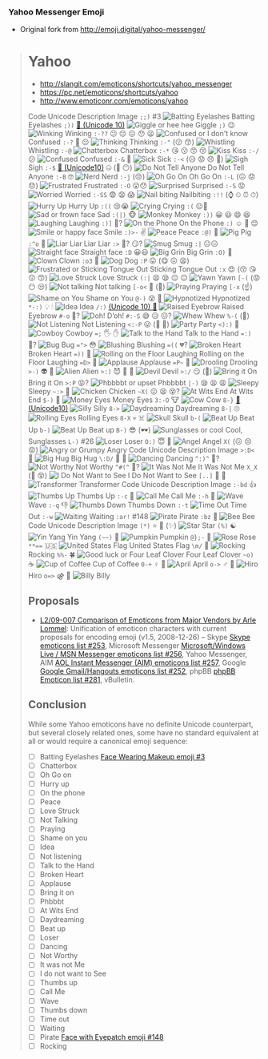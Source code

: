 ### Yahoo Messenger Emoji

- Original fork from http://emoji.digital/yahoo-messenger/

> # Yahoo
> * http://slangit.com/emoticons/shortcuts/yahoo_messenger
> * https://pc.net/emoticons/shortcuts/yahoo
> * http://www.emoticonr.com/emoticons/yahoo
> 
> Code	Unicode	Description	Image
> `;;)`	#3	![Batting Eyelashes](https://camo.githubusercontent.com/566afe716cfe32b585f6a394560a3cfd36e5a3734cebf21e32c348bfa3450ca5/687474703a2f2f7777772e656d6f7469636f6e722e636f6d2f64657369676e2f7961686f6f2f62617474696e672d6579656c61736865732e676966)	Batting Eyelashes
> `;))`	[🤭 (Unicode 10)](http://emojipedia.org/smiling-face-with-smiling-eyes-and-hand-covering-mouth/)	![Giggle or hee hee](https://camo.githubusercontent.com/a66a6fd65c1e36c777904f4f057f1a4dd65c20b8f69c662170979da0eb72d096/687474703a2f2f7777772e656d6f7469636f6e722e636f6d2f64657369676e2f7961686f6f2f676967676c652d6f722d6865652d6865652e676966)	Giggle
> `;)`	😉	![Winking](https://camo.githubusercontent.com/2c520df7fe1cdcaea78eced1774a1feb01e817c620738318ac4739e680a9cf0b/687474703a2f2f7777772e656d6f7469636f6e722e636f6d2f64657369676e2f7961686f6f2f77696e6b696e672e676966)	Winking
> `:-??`	😕 😔 😖 😯 😦	![Confused or I don't know](https://camo.githubusercontent.com/e54b9416c82d62bf1e32dbd590398d578ef4cbefaf1fefe00994561a315cceb0/687474703a2f2f7777772e656d6f7469636f6e722e636f6d2f64657369676e2f7961686f6f2f636f6e66757365642d6f722d692d646f6e27742d6b6e6f772e676966)	Confused
> `:-?`	🤔 😔	![Thinking](https://camo.githubusercontent.com/3cbbbb73d609b0e7d37d50177a39f63341e893c8346fb6234b7d297268aa9b43/687474703a2f2f7777772e656d6f7469636f6e722e636f6d2f64657369676e2f7961686f6f2f7468696e6b696e672e676966)	Thinking
> `:-"`	(😗 😙)	![Whistling](https://camo.githubusercontent.com/494c8ef78547d9ab9fc026dd8d5febaf6b2ecfa33fa8f2502d714475ff73e829/687474703a2f2f7777772e656d6f7469636f6e722e636f6d2f64657369676e2f7961686f6f2f77686973746c696e672e676966)	Whistling
> `:-@`		![Chatterbox](https://camo.githubusercontent.com/bf78dec567bd17e95c98844e5538df9eeb48ebfc07763a352aa530d1a23233ad/687474703a2f2f7777772e656d6f7469636f6e722e636f6d2f64657369676e2f7961686f6f2f63686174746572626f782e676966)	Chatterbox
> `:-*`	😘 😗 😙 😚	![Kiss](https://camo.githubusercontent.com/1a135d6644cd47740009a609152e889673a7c35911fc5936bd2a62fc16bd6391/687474703a2f2f7777772e656d6f7469636f6e722e636f6d2f64657369676e2f7961686f6f2f6b6973732e676966)	Kiss
> `:-/`	😕	![Confused](https://camo.githubusercontent.com/7ef639922d786d4cf2cd47c2090fe3c14b54571392f33ecdc2e8d84475d97e11/687474703a2f2f7777772e656d6f7469636f6e722e636f6d2f64657369676e2f7961686f6f2f636f6e66757365642e676966)	Confused
> `:-&`	🤢	![Sick](https://camo.githubusercontent.com/f16c143d23ceb771780997ba2c9ce31deb6a1ded63fa5b4a92f1daed0e9e4652/687474703a2f2f7777772e656d6f7469636f6e722e636f6d2f64657369676e2f7961686f6f2f7369636b2e676966)	Sick
> `:-<`	(😥 😟 😞 😤)	![Sigh](https://camo.githubusercontent.com/9eb6ad26041df650faeea088708108b7698b01339ab7aae8128c96a1601484c1/687474703a2f2f7777772e656d6f7469636f6e722e636f6d2f64657369676e2f7961686f6f2f736967682e676966)	Sigh
> `:-$`	[🤫 (Unicode10)](http://emojipedia.org/face-with-finger-covering-closed-lips/) 🤐 (🙊 😶)	![Do Not Tell Anyone](https://camo.githubusercontent.com/ac0c75afb4bc877f3fa63e51014b587c2d43a4b78b17a02461e2eadecac9111c/687474703a2f2f7777772e656d6f7469636f6e722e636f6d2f64657369676e2f7961686f6f2f646f2d6e6f742d74656c6c2d616e796f6e652e676966)	Do Not Tell Anyone
> `:-B`	🤓	![Nerd](https://camo.githubusercontent.com/ef31e0c827dfb113749f199fb180cee7b26634a10695a74b7fde2c0ae6605567/687474703a2f2f7777772e656d6f7469636f6e722e636f6d2f64657369676e2f7961686f6f2f6e6572642e676966)	Nerd
> `:-j`	(😒)	![Oh Go On](https://camo.githubusercontent.com/50a56c9dfecd5e0ff886ce386a0d4bdb7120c786acb4df3bf645aa2a1f512672/687474703a2f2f7777772e656d6f7469636f6e722e636f6d2f64657369676e2f7961686f6f2f6f682d676f2d6f6e2e676966)	Oh Go On
> `:-L`	(😖 😟 😞)	![Frustrated](https://camo.githubusercontent.com/2bb9b344fd9b6206344767c8d1dcf558b917445acd3641e40856948a6e8fac46/687474703a2f2f7777772e656d6f7469636f6e722e636f6d2f64657369676e2f7961686f6f2f667275737472617465642e676966)	Frustrated
> `:-O`	😮😯	![Surprised](https://camo.githubusercontent.com/024b9c86bbd271611d55af0f10d7eabeaf2ee66ee1e0fbf7d2377f906afc5f02/687474703a2f2f7777772e656d6f7469636f6e722e636f6d2f64657369676e2f7961686f6f2f7375727072697365642e676966)	Surprised
> `:-S`	😟	![Worried](https://camo.githubusercontent.com/a4508347a481d659ba2fea84455dfc33f8f6966d576b5406b1a1ee9b6ebda319/687474703a2f2f7777772e656d6f7469636f6e722e636f6d2f64657369676e2f7961686f6f2f776f72726965642e676966)	Worried
> `:-SS`	😨 😧 😱	![Nail biting](https://camo.githubusercontent.com/7c17f61746a1d4e27ccc2f3b79d5184770b0ca5e92b2e6b60d19f8eb783a19f4/687474703a2f2f7777772e656d6f7469636f6e722e636f6d2f64657369676e2f7961686f6f2f6e61696c2d626974696e672e676966)	Nailbiting
> `:!!`	(⌚️ ⏲ ⏰ ⏱)	![Hurry Up](https://camo.githubusercontent.com/50021fd800ec5283d90612cc816984c4153caa4f28ac91deecb0b6dc8159b16f/687474703a2f2f7777772e656d6f7469636f6e722e636f6d2f64657369676e2f7961686f6f2f68757272792d75702e676966)	Hurry Up
> `:((`	😢😭	![Crying](https://camo.githubusercontent.com/8edcccbb837300362bad253b1849f01af4c7ba6f4cb81ec1806d9dd2153b8736/687474703a2f2f7777772e656d6f7469636f6e722e636f6d2f64657369676e2f7961686f6f2f637279696e672e676966)	Crying
> `:(`	☹️🙁	![Sad or frown face](https://camo.githubusercontent.com/adbf72d80fc9480cf0d33f4074f4208371fd0587fea4137758332c1cce8288a4/687474703a2f2f7777772e656d6f7469636f6e722e636f6d2f64657369676e2f7961686f6f2f7361642d6f722d66726f776e2d666163652e676966)	Sad
> `:(|)`	🐵	![Monkey](https://camo.githubusercontent.com/2aeadaa2e1a3ee7ce3eeb17ff57e180e5745db9214d054eaeebbfd21795f32ba/687474703a2f2f7777772e656d6f7469636f6e722e636f6d2f64657369676e2f7961686f6f2f6d6f6e6b65792e676966)	Monkey
> `:))`	😀 😃 😄 😆	![Laughing](https://camo.githubusercontent.com/2ed194aad48521e1dfdf7aab2222db58bf3085ae95a79590849814bd5060eaa4/687474703a2f2f7777772e656d6f7469636f6e722e636f6d2f64657369676e2f7961686f6f2f6c61756768696e672e676966)	Laughing
> `:)]`	🤙?	![On the Phone](https://camo.githubusercontent.com/e5cd898a83302076151012784ebc9ede0e4f5c2f692f79c227ae31476dc08a6c/687474703a2f2f7777772e656d6f7469636f6e722e636f6d2f64657369676e2f7961686f6f2f6f6e2d7468652d70686f6e652e676966)	On the Phone
> `:)`	☺️ 🙂 😊	![Smile or happy face](https://camo.githubusercontent.com/5cb4101c33b796b4d897e7424e154b6c4ebbb51d0a151aa5a1086d0c47c22f9c/687474703a2f2f7777772e656d6f7469636f6e722e636f6d2f64657369676e2f7961686f6f2f736d696c652d6f722d68617070792d666163652e676966)	Smile
> `:)>-`	✌️	![Peace](https://camo.githubusercontent.com/2647621425f503a8a7f51746fcf70f4d6634d155fcd1060f4b37ecaa4a78351b/687474703a2f2f7777772e656d6f7469636f6e722e636f6d2f64657369676e2f7961686f6f2f70656163652e676966)	Peace
> `:@)`	🐷	![Pig](https://camo.githubusercontent.com/d772d5437d6558bf801b4b746c148c4d8f44c3a50ace5fc788b0b3980419d4f3/687474703a2f2f7777772e656d6f7469636f6e722e636f6d2f64657369676e2f7961686f6f2f7069672e676966)	Pig
> `:^o`	🤥	![Liar Liar](https://camo.githubusercontent.com/c01f69496d170cc9f392e2ec62220fe30edb0819d0e1cc0bb17a4af5ef244579/687474703a2f2f7777772e656d6f7469636f6e722e636f6d2f64657369676e2f7961686f6f2f6c6961722d6c6961722e676966)	Liar Liar
> `:>`	😤? 😏?	![Smug](https://camo.githubusercontent.com/22a93298f0bb9782d1a39f02acb7f98e76a341dc571c4a17428bdc2559e3a2f1/687474703a2f2f7777772e656d6f7469636f6e722e636f6d2f64657369676e2f7961686f6f2f736d75672e676966)	Smug
> `:|`	😐😑	![Straight face](https://camo.githubusercontent.com/fe14ec04f4254519b227b0a932b0b45c5bd56e865cfa416db67fd7e545224586/687474703a2f2f7777772e656d6f7469636f6e722e636f6d2f64657369676e2f7961686f6f2f73747261696768742d666163652e676966)	Straight face
> `:D`	😀😃	![Big Grin](https://camo.githubusercontent.com/a143650d8366f32567675ae1aafb80281b6d6967463149d0bc7cbcc24ea1b6c9/687474703a2f2f7777772e656d6f7469636f6e722e636f6d2f64657369676e2f7961686f6f2f6269672d6772696e2e676966)	Big Grin
> `:O)`	🤡	![Clown](https://camo.githubusercontent.com/8ec0ccfe71138f08b68cdbf609a6ade3c18d33dd4a735347ae7842437133d472/687474703a2f2f7777772e656d6f7469636f6e722e636f6d2f64657369676e2f7961686f6f2f636c6f776e2e676966)	Clown
> `:o3`	🐶	![Dog](https://camo.githubusercontent.com/ad8a4467153041f9f9e1e0865057dbde3b8c29c9c073b3858e860c81d7ae8a19/687474703a2f2f7777772e656d6f7469636f6e722e636f6d2f64657369676e2f7961686f6f2f646f672e676966)	Dog
> `:P`	😛 (😋 😖 😫)	![Frustrated or Sticking Tongue Out](https://camo.githubusercontent.com/f28302f6a29271276a69ea45f020fbc8b3898e0679a431320cd8e7bae0a35975/687474703a2f2f7777772e656d6f7469636f6e722e636f6d2f64657369676e2f7961686f6f2f667275737472617465642d6f722d737469636b696e672d746f6e6775652d6f75742e676966)	Sticking Tongue Out
> `:x`	😍 (😚 😘 😗 😙)	![Love Struck](https://camo.githubusercontent.com/3bed4258cf9923aea9b3e76b221be69b96a8572173dd2652207da685caec141a/687474703a2f2f7777772e656d6f7469636f6e722e636f6d2f64657369676e2f7961686f6f2f6c6f76652d73747275636b2e676966)	Love Struck
> `(:|`	😫 😪 😑 😐	![Yawn](https://camo.githubusercontent.com/27d2b43acabdcecea8ed39d2be3aadcfefc274f9aa6f838a8b6f503f5a0e6c3b/687474703a2f2f7777772e656d6f7469636f6e722e636f6d2f64657369676e2f7961686f6f2f7961776e2e676966)	Yawn
> `[-(`	(😡 😶 😒)	![Not talking](https://camo.githubusercontent.com/2b1ac603e3976ff004802fb7fd4d2b60ef3cccfbf3ef2d8cff7d3aea6d691df7/687474703a2f2f7777772e656d6f7469636f6e722e636f6d2f64657369676e2f7961686f6f2f6e6f742d74616c6b696e672e676966)	Not talking
> `[-o<`	🙏 (🙇)	![Praying](https://camo.githubusercontent.com/a834ae93cf5c5267b8b928d87cacf85eb6aa78511ab77686f38e3c53441d7264/687474703a2f2f7777772e656d6f7469636f6e722e636f6d2f64657369676e2f7961686f6f2f70726179696e672e676966)	Praying
> `[-x`	(☝️)	![Shame on You](https://camo.githubusercontent.com/43c4d6920f03bb9a9e0b67109a049610714a2cd255fb2356820b71177ab0d9d0/687474703a2f2f7777772e656d6f7469636f6e722e636f6d2f64657369676e2f7961686f6f2f7368616d652d6f6e2d796f752e676966)	Shame on You
> `@-)`	😵 💫	![Hypnotized](https://camo.githubusercontent.com/37b9deb4db98bc01d64671c197ee7398038ee5e1b37e2d072eca5c6d1bbcae6e/687474703a2f2f7777772e656d6f7469636f6e722e636f6d2f64657369676e2f7961686f6f2f6879706e6f74697a65642e676966)	Hypnotized
> `*-:)`	💡 🕯	![Idea](https://camo.githubusercontent.com/89aa937a6bd2d35195c1e5b2ab8827f8693217341a9652a2c9aceedf8100ba2d/687474703a2f2f7777772e656d6f7469636f6e722e636f6d2f64657369676e2f7961686f6f2f696465612e676966)	Idea
> `/:)`	[(Unicode 10) 🤨](http://emojipedia.org/face-with-one-eyebrow-raised/)	![Raised Eyebrow](https://camo.githubusercontent.com/3e92532b7b23e5fa93fc5860e9fcc8d68c3a53598a0381d699a211bb8e75e414/687474703a2f2f7777772e656d6f7469636f6e722e636f6d2f64657369676e2f7961686f6f2f7261697365642d65796562726f772e676966)	Raised Eyebrow
> `#-o`	🤦?	![Doh!](https://camo.githubusercontent.com/eff4d9975a3c397ea8779ec800c9c7636afbb7924451eb01e95c7c3fbbbc3d89/687474703a2f2f7777772e656d6f7469636f6e722e636f6d2f64657369676e2f7961686f6f2f646f68212e676966)	D’oh!
> `#:-S`	😅 😥 😖?	![Whew](https://camo.githubusercontent.com/63bd93641aa9d89bb5032cc6904fd5409dac180f997cec70e1e393358d3951c0/687474703a2f2f7777772e656d6f7469636f6e722e636f6d2f64657369676e2f7961686f6f2f776865772e676966)	Whew
> `%-(`	(🙉)	![Not Listening](https://camo.githubusercontent.com/a7311f95f1cd2163f6ca1b68b0416bdaa593a1a57ebdbb85e4fe98dee7f5ff1d/687474703a2f2f7777772e656d6f7469636f6e722e636f6d2f64657369676e2f7961686f6f2f6e6f742d6c697374656e696e672e676966)	Not Listening
> `<:-P`	😛 (🎉 🎊)	![Party](https://camo.githubusercontent.com/17f2a32a201e4602e3f3746372ff921626fd774b4ef781e7a3bc94b7661f6784/687474703a2f2f7777772e656d6f7469636f6e722e636f6d2f64657369676e2f7961686f6f2f70617274792e676966)	Party
> `<):)`	🤠	![Cowboy](https://camo.githubusercontent.com/562fb76dfb6ed215e53b767e7dfe1888288be4d720f95a4146c02b54fa7358d9/687474703a2f2f7777772e656d6f7469636f6e722e636f6d2f64657369676e2f7961686f6f2f636f77626f792e676966)	Cowboy
> `=;`	🖐 ✋	![Talk to the Hand](https://camo.githubusercontent.com/53e9f30a54b65c8751f99de5d719e53d297bfc9bd84391e67c551f1c05ce0dbd/687474703a2f2f7777772e656d6f7469636f6e722e636f6d2f64657369676e2f7961686f6f2f74616c6b2d746f2d7468652d68616e642e676966)	Talk to the Hand
> `=:)`	🐛?	![Bug](https://camo.githubusercontent.com/ee13083f782641ef86b92c9a4ddd7bb8a7edab4e43c23654bb6152cc253b5f02/687474703a2f2f7777772e656d6f7469636f6e722e636f6d2f64657369676e2f7961686f6f2f6275672e676966)	Bug
> `=">`	😳	![Blushing](https://camo.githubusercontent.com/19d8ff92b233adf97de3b8dcb80fe48d68a70c888071fdf996c371c57dbde044/687474703a2f2f7777772e656d6f7469636f6e722e636f6d2f64657369676e2f7961686f6f2f626c757368696e672e676966)	Blushing
> `=((`	💔?	![Broken Heart](https://camo.githubusercontent.com/ef6baa4b88c3207cf5809e7f9a714713afdfc337f4c7e23fead2b6b5df7b7aec/687474703a2f2f7777772e656d6f7469636f6e722e636f6d2f64657369676e2f7961686f6f2f62726f6b656e2d68656172742e676966)	Broken Heart
> `=))`	🤣	![Rolling on the Floor Laughing](https://camo.githubusercontent.com/2ac8d6af1c6405b42f4a5eee3188548cf8eb32a17e232d5dab5775a3db1064c9/687474703a2f2f7777772e656d6f7469636f6e722e636f6d2f64657369676e2f7961686f6f2f726f6c6c696e672d6f6e2d7468652d666c6f6f722d6c61756768696e672e676966)	Rolling on the Floor Laughing
> `=D>`	👏	![Applause](https://camo.githubusercontent.com/f4de79c30908c55c7ca4f9c87743de4b44c6820e650eb09d5a75c0a945ba41fa/687474703a2f2f7777772e656d6f7469636f6e722e636f6d2f64657369676e2f7961686f6f2f6170706c617573652e676966)	Applause
> `=P~`	🤤	![Drooling](https://camo.githubusercontent.com/6150ccccb62168b88dcf1f2f1697843a88fa3e190a75e5bb0266d37ba0137755/687474703a2f2f7777772e656d6f7469636f6e722e636f6d2f64657369676e2f7961686f6f2f64726f6f6c696e672e676966)	Drooling
> `>-)`	👽 👾	![Alien](https://camo.githubusercontent.com/a4f18cc83fb06bf0488e8b6dc3c0bdf1c210b51b9a384068d12ed830c6160789/687474703a2f2f7777772e656d6f7469636f6e722e636f6d2f64657369676e2f7961686f6f2f616c69656e2e676966)	Alien
> `>:)`	😈 👿 👹	![Devil](https://camo.githubusercontent.com/350bed06f13c41ede11c0b09dc33f71f2bc62340e65424ad7bbb89830f7e5686/687474703a2f2f7777772e656d6f7469636f6e722e636f6d2f64657369676e2f7961686f6f2f646576696c2e676966)	Devil
> `>:/`	😏 (🤚)	![Bring it On](https://camo.githubusercontent.com/58248eb237ce80261798f6385183f9c3764669ef46201cbddf2d95959b3f05fc/687474703a2f2f7777772e656d6f7469636f6e722e636f6d2f64657369676e2f7961686f6f2f6272696e672d69742d6f6e2e676966)	Bring it On
> `>:P`	😝?	![Phbbbbt or upset](https://camo.githubusercontent.com/c64d66f022b9c5ce34e37aa83e52a5ba239b0b755882beb09d3b11049a655eb7/687474703a2f2f7777772e656d6f7469636f6e722e636f6d2f64657369676e2f7961686f6f2f706862626262742d6f722d75707365742e676966)	Phbbbbt
> `|-)`	😪 😫 😩	![Sleepy](https://camo.githubusercontent.com/963e72cc80c7a62b09de0f53e587549709cce88f0faec72a0499543634005db8/687474703a2f2f7777772e656d6f7469636f6e722e636f6d2f64657369676e2f7961686f6f2f736c656570792e676966)	Sleepy
> `~:>`	🐔	![Chicken](https://camo.githubusercontent.com/1a8ecd8b38a94f2ad5c36395ebaef4274a14c921318661a3d1be22f651fb2865/687474703a2f2f7777772e656d6f7469636f6e722e636f6d2f64657369676e2f7961686f6f2f636869636b656e2e676966)	Chicken
> `~X(`	😖 😫 😵?	![At Wits End](https://camo.githubusercontent.com/37fc7db89ea162b2a03c058b6b5df0603596c60eb08bbdfc1d77d9bed8764000/687474703a2f2f7777772e656d6f7469636f6e722e636f6d2f64657369676e2f7961686f6f2f61742d776974732d656e642e676966)	At Wits End
> `$-)`	🤑	![Money Eyes](https://camo.githubusercontent.com/f34cc75795d8ad6657f8d8f7187856c02975e0c7e2df4ee1c88d6a17abf005ae/687474703a2f2f7777772e656d6f7469636f6e722e636f6d2f64657369676e2f7961686f6f2f6d6f6e65792d657965732e676966)	Money Eyes
> `3:-O`	🐮	![Cow](https://camo.githubusercontent.com/b4e167c83f4d27af52aef93889b1368522d9ce0331a5d9ebe0a6c8ec5d3f3cd1/687474703a2f2f7777772e656d6f7469636f6e722e636f6d2f64657369676e2f7961686f6f2f636f772e676966)	Cow
> `8-}`	[🤪 (Unicode10)](http://emojipedia.org/grinning-face-with-one-large-and-one-small-eye/)	![Silly](https://camo.githubusercontent.com/403f155924b4085393463027a68457a5e5cda742e62b76fb22c7209ddc0ea19f/687474703a2f2f7777772e656d6f7469636f6e722e636f6d2f64657369676e2f7961686f6f2f73696c6c792e676966)	Silly
> `8->`		![Daydreaming](https://camo.githubusercontent.com/ef7c9e056c230c83a126ed359ebd2346e2233c0bc35d0e97efdedf7406722993/687474703a2f2f7777772e656d6f7469636f6e722e636f6d2f64657369676e2f7961686f6f2f646179647265616d696e672e676966)	Daydreaming
> `8-|`	🙄	![Rolling Eyes](https://camo.githubusercontent.com/3089a3f5667eb08bf27e1007123021d1f39ff4ccc5ea1421f51a407a89f5b3ac/687474703a2f2f7777772e656d6f7469636f6e722e636f6d2f64657369676e2f7961686f6f2f726f6c6c696e672d657965732e676966)	Rolling Eyes
> `8-X`	💀 ☠️	![Skull](https://camo.githubusercontent.com/1b7b5aa05578e5f7e9a242854dd4792a7f986835abe86b30832056cae98f3963/687474703a2f2f7777772e656d6f7469636f6e722e636f6d2f64657369676e2f7961686f6f2f736b756c6c2e676966)	Skull
> `b-(`		![Beat Up](https://camo.githubusercontent.com/0537f089d7587d0635094c85011c4f8129c20f63cbb6c5d444d78de1807cc2c4/687474703a2f2f7777772e656d6f7469636f6e722e636f6d2f64657369676e2f7961686f6f2f626561742d75702e676966)	Beat Up
> `b-)`		![Beat Up](https://camo.githubusercontent.com/0537f089d7587d0635094c85011c4f8129c20f63cbb6c5d444d78de1807cc2c4/687474703a2f2f7777772e656d6f7469636f6e722e636f6d2f64657369676e2f7961686f6f2f626561742d75702e676966)	Beat up
> `B-)`	😎 (🕶)	![Sunglasses or cool](https://camo.githubusercontent.com/48909663d6ca35956c248d809d29f8f78bccf5b73884e318c4b1f4793313ba3c/687474703a2f2f7777772e656d6f7469636f6e722e636f6d2f64657369676e2f7961686f6f2f73756e676c61737365732d6f722d636f6f6c2e676966)	Cool, Sunglasses
> `L-)`	#26	![Loser](https://camo.githubusercontent.com/44b474f88cf8fea3722fefe9494d4351da7944d7ace27eb515a8db18243eac76/687474703a2f2f7777772e656d6f7469636f6e722e636f6d2f64657369676e2f7961686f6f2f6c6f7365722e676966)	Loser
> `O:)`	😇 👼	![Angel](https://camo.githubusercontent.com/07dbb4938d6bcffd4a9cf7e1f11a2c70a399fd0654ae905fa5a6486e7cdf3454/687474703a2f2f7777772e656d6f7469636f6e722e636f6d2f64657369676e2f7961686f6f2f616e67656c2e676966)	Angel
> `X(`	(😖 😣 😡)	![Angry or Grumpy](https://camo.githubusercontent.com/163d3e0cf988b5b967eb96954f3a27a1a987503fd684ccf9b8875d28fffd7806/687474703a2f2f7777772e656d6f7469636f6e722e636f6d2f64657369676e2f7961686f6f2f616e6772792d6f722d6772756d70792e676966)	Angry
> Code	Unicode	Description	Image
> `>:D<`	🤗	![Big Hug](https://camo.githubusercontent.com/7ccb0bef392631c1e93caff2128368c740fa565bf692145dfeca23155246f41f/687474703a2f2f7777772e656d6f7469636f6e722e636f6d2f64657369676e2f7961686f6f2f6269672d6875672e676966)	Big Hug
> `\:D/`	🙌 💃	![Dancing](https://camo.githubusercontent.com/5f2bcedd18272c7c5c8807d0033ce570e345be4cfe81c512c38723fef1d9ae6c/687474703a2f2f7777772e656d6f7469636f6e722e636f6d2f64657369676e2f7961686f6f2f64616e63696e672e676966)	Dancing
> `^:)^`	🙇?	![Not Worthy](https://camo.githubusercontent.com/faf0ff34273b926190cc76618b426789bfecb701daf86f515b216e9bf6022b6c/687474703a2f2f7777772e656d6f7469636f6e722e636f6d2f64657369676e2f7961686f6f2f6e6f742d776f727468792e676966)	Not Worthy
> `^#(^`	👐?	![It Was Not Me](https://camo.githubusercontent.com/805c4824a0f6a868097b75b6d492bc6a4be60e90205ba795621066a450ade4bc/687474703a2f2f7777772e656d6f7469636f6e722e636f6d2f64657369676e2f7961686f6f2f69742d7761732d6e6f742d6d652e676966)	It Was Not Me
> `X_X`	(🙈 😵)	![I Do Not Want to See](https://camo.githubusercontent.com/dfe1be47463f6b33b3b10090618cd26728cb4f87127db20e955058749de7c7b8/687474703a2f2f7777772e656d6f7469636f6e722e636f6d2f64657369676e2f7961686f6f2f692d646f2d6e6f742d77616e742d746f2d7365652e676966)	I Do Not Want to See
> `[..]`	🤖 👾	![Transformer](https://camo.githubusercontent.com/7d56fb28a984a715c20a7a01df6f0b6cabcfd454b0306290ce5449e098fb4964/687474703a2f2f7777772e656d6f7469636f6e722e636f6d2f64657369676e2f7961686f6f2f7472616e73666f726d65722e676966)	Transformer
> Code	Unicode	Description	Image
> `:-bd`	👍	![Thumbs Up](https://camo.githubusercontent.com/37f0a4751efb422bb310d0162443ef597e9c4109943c03a9f0e78b8f7a09cf1a/687474703a2f2f7777772e656d6f7469636f6e722e636f6d2f64657369676e2f7961686f6f2f7468756d62732d75702e676966)	Thumbs Up
> `:-c`	🤙	![Call Me](https://camo.githubusercontent.com/2ac27c7269c451391ca0552809b30796bc6ecd2e1b2d7cc366ae4e7a3424c6f8/687474703a2f2f7777772e656d6f7469636f6e722e636f6d2f64657369676e2f7961686f6f2f63616c6c2d6d652e676966)	Call Me
> `:-h`	👋	![Wave](https://camo.githubusercontent.com/7fe42987f26b01be971ae7bf8d6b62d71cbd68e5d96fa787a792a1e88707f2df/687474703a2f2f7777772e656d6f7469636f6e722e636f6d2f64657369676e2f7961686f6f2f776176652e676966)	Wave
> `:-q`	👎	![Thumbs Down](https://camo.githubusercontent.com/2ce9baaaf9f663b1fc2354f589f1629cd8dece4f385ea5ce1385755353adbb9b/687474703a2f2f7777772e656d6f7469636f6e722e636f6d2f64657369676e2f7961686f6f2f7468756d62732d646f776e2e676966)	Thumbs Down
> `:-t`		![Time Out](https://camo.githubusercontent.com/476df62b4b413b9715a537213d62a7df6275b3c9b989d06d6c6ace4132314d9d/687474703a2f2f7777772e656d6f7469636f6e722e636f6d2f64657369676e2f7961686f6f2f74696d652d6f75742e676966)	Time Out
> `:-w`		![Waiting](https://camo.githubusercontent.com/889fe2b532bb04d53ae552cd71ccad6eb3eb9f461f97d4539605653e70271e4a/687474703a2f2f7777772e656d6f7469636f6e722e636f6d2f64657369676e2f7961686f6f2f77616974696e672e676966)	Waiting
> `:ar!`	#148	![Pirate](https://camo.githubusercontent.com/73ee56017c0ed007074015c866461cbfa929039dd5084352ba24d859870b3544/687474703a2f2f7777772e656d6f7469636f6e722e636f6d2f64657369676e2f7961686f6f2f7069726174652e676966)	Pirate
> `:bz`	🐝	![Bee](https://camo.githubusercontent.com/7a35fa31c0e551e8b47bffec45a3dae46f6786c8826ea7fdd8c7e8214f53bd0c/687474703a2f2f7777772e656d6f7469636f6e722e636f6d2f64657369676e2f7961686f6f2f6265652e676966)	Bee
> Code	Unicode	Description	Image
> `(*)`	⭐️ 🌟 (✨)	![Star](https://camo.githubusercontent.com/6241a11577596215eded92a68d52d649c52670ee5f6c419586d04fc42a1324a8/687474703a2f2f7777772e656d6f7469636f6e722e636f6d2f64657369676e2f7961686f6f2f737461722e676966)	Star
> `(%)`	☯️	![Yin Yang](https://camo.githubusercontent.com/48330b1433bca949a4c5558eeb520bbd4509600207e81ed6ca7b207143dd5331/687474703a2f2f7777772e656d6f7469636f6e722e636f6d2f64657369676e2f7961686f6f2f79696e2d79616e672e676966)	Yin Yang
> `(~~)`	🎃	![Pumpkin](https://camo.githubusercontent.com/e3a386a586fc8046eb53386729825599725a4e8ac1e96ab04ccd7afca4c29528/687474703a2f2f7777772e656d6f7469636f6e722e636f6d2f64657369676e2f7961686f6f2f70756d706b696e2e676966)	Pumpkin
> `@};-`	🌹	![Rose](https://camo.githubusercontent.com/a811331bdbdf1450c632d28456dfad94208c6a420de1a8265feb6386762f7c07/687474703a2f2f7777772e656d6f7469636f6e722e636f6d2f64657369676e2f7961686f6f2f726f73652e676966)	Rose
> `**==`	🇺🇸	![United States Flag](https://camo.githubusercontent.com/d85ef3c5f37edf321d0b06ed644a8dd9d09790f8e0d9215de2f92ff7f188dc85/687474703a2f2f7777772e656d6f7469636f6e722e636f6d2f64657369676e2f7961686f6f2f756e697465642d7374617465732d666c61672e676966)	United States Flag
> `\m/`	🤘	![Rocking](https://camo.githubusercontent.com/38f690a908c17f0d5bf414d18afb18eee3426672a6292866fc3f823446b13629/687474703a2f2f7777772e656d6f7469636f6e722e636f6d2f64657369676e2f7961686f6f2f726f636b696e672e676966)	Rocking
> `%%-`	🍀	![Good luck or Four Leaf Clover](https://camo.githubusercontent.com/7bf8b4e8aafe08ff0655d5b8a67888556d84047520f5cc488c36f9d13a045343/687474703a2f2f7777772e656d6f7469636f6e722e636f6d2f64657369676e2f7961686f6f2f676f6f642d6c75636b2d6f722d666f75722d6c6561662d636c6f7665722e676966)	Four Leaf Clover
> `~o)`	☕️	![Cup of Coffee](https://camo.githubusercontent.com/6da7da172694941d18694f2a417eff21371819f0de4dd168517ef7ccb64a03c3/687474703a2f2f7777772e656d6f7469636f6e722e636f6d2f64657369676e2f7961686f6f2f6375702d6f662d636f666665652e676966)	Cup of Coffee
> `0-+`	♀️ 👩	![April](https://camo.githubusercontent.com/81cbf778f3cfd64090e4d72f1576e91efc8854fe14b5f9e03afdcbffa56c687d/687474703a2f2f7777772e656d6f7469636f6e722e636f6d2f64657369676e2f7961686f6f2f617072696c2e676966)	April
> `o->`	♂️ 👨	![Hiro](https://camo.githubusercontent.com/73b7aa410ac67c7b50eeae2a9f8619ee0ff424784846d495c2513e61f2cf3064/687474703a2f2f7777772e656d6f7469636f6e722e636f6d2f64657369676e2f7961686f6f2f6869726f2e676966)	Hiro
> `o=>`	⚣️ 🧑	![Billy](https://camo.githubusercontent.com/da6934f0e51ddb9d7ec1da211607b0e86de8640e3b066321f1f0e4b0772f41b6/687474703a2f2f7777772e656d6f7469636f6e722e636f6d2f64657369676e2f7961686f6f2f62696c6c792e676966)	Billy
> ## Proposals
> * [L2/09-007 Comparison of Emoticons from Major Vendors by Arle Lommel](http://www.unicode.org/L2/L2009/09007-emoticons.pdf): Unification of emoticon characters with current proposals for encoding emoji (v1.5, 2008-12-26) – Skype [Skype emoticons list #253](https://github.com/Crissov/unicode-proposals/issues/253), Microsoft Messenger [Microsoft/Windows Live / MSN Messenger emoticons list #256](https://github.com/Crissov/unicode-proposals/issues/256), Yahoo Messenger, AIM [AOL Instant Messenger (AIM) emoticons list #257](https://github.com/Crissov/unicode-proposals/issues/257), Google [Google Gmail/Hangouts emoticons list #252](https://github.com/Crissov/unicode-proposals/issues/252), phpBB [phpBB Emoticon list #281](https://github.com/Crissov/unicode-proposals/issues/281), vBulletin.
> 
> ## Conclusion
> While some Yahoo emoticons have no definite Unicode counterpart, but several closely related ones, some have no standard equivalent at all or would require a canonical emoji sequence:
> 
> * [ ]  Batting Eyelashes [Face Wearing Makeup emoji #3](https://github.com/Crissov/unicode-proposals/issues/3)
> * [ ]  Chatterbox
> * [ ]  Oh Go on
> * [ ]  Hurry up
> * [ ]  On the phone
> * [ ]  Peace
> * [ ]  Love Struck
> * [ ]  Not Talking
> * [ ]  Praying
> * [ ]  Shame on you
> * [ ]  Idea
> * [ ]  Not listening
> * [ ]  Talk to the Hand
> * [ ]  Broken Heart
> * [ ]  Applause
> * [ ]  Bring it on
> * [ ]  Phbbbt
> * [ ]  At Wits End
> * [ ]  Daydreaming
> * [ ]  Beat up
> * [ ]  Loser
> * [ ]  Dancing
> * [ ]  Not Worthy
> * [ ]  It was not Me
> * [ ]  I do not want to See
> * [ ]  Thumbs up
> * [ ]  Call Me
> * [ ]  Wave
> * [ ]  Thumbs down
> * [ ]  Time out
> * [ ]  Waiting
> * [ ]  Pirate [Face with Eyepatch emoji #148](https://github.com/Crissov/unicode-proposals/issues/148)
> * [ ]  Rocking

